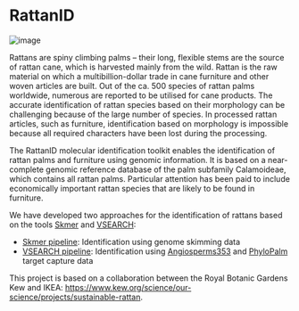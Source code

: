 # RattanID

![image](https://user-images.githubusercontent.com/56020162/231502405-1e07a2e3-d497-442d-985c-9d67ab1b3032.png)

Rattans are spiny climbing palms – their long, flexible stems are the source of rattan cane, which is harvested mainly from the wild. Rattan is the raw material on which a multibillion-dollar trade in cane furniture and other woven articles are built. Out of the ca. 500 species of rattan palms worldwide, numerous are reported to be utilised for cane products. The accurate identification of rattan species based on their morphology can be challenging because of the large number of species. In processed rattan articles, such as furniture, identification based on morphology is impossible because all required characters have been lost during the processing.

The RattanID molecular identification toolkit enables the identification of rattan palms and furniture using genomic information. It is based on a near-complete genomic reference database of the palm subfamily Calamoideae, which contains all rattan palms. Particular attention has been paid to include economically important rattan species that are likely to be found in furniture.

We have developed two approaches for the identification of rattans based on the tools [Skmer](https://github.com/shahab-sarmashghi/Skmer) and [VSEARCH](https://github.com/torognes/vsearch):
- [Skmer pipeline](Skmer_Pipeline): Identification using genome skimming data
- [VSEARCH pipeline](VSEARCH_Pipeline): Identification using [Angiosperms353](https://doi.org/10.1093/sysbio/syy086) and [PhyloPalm](https://doi.org/10.3389/fpls.2019.00864) target capture data  

This project is based on a collaboration between the Royal Botanic Gardens Kew and IKEA: https://www.kew.org/science/our-science/projects/sustainable-rattan.
